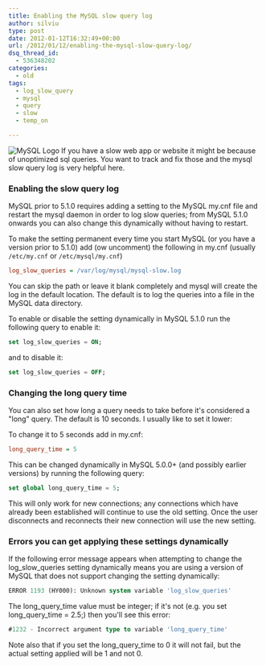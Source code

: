 ```yaml
---
title: Enabling the MySQL slow query log
author: silviu
type: post
date: 2012-01-12T16:32:49+00:00
url: /2012/01/12/enabling-the-mysql-slow-query-log/
dsq_thread_id:
  - 536348202
categories:
  - old
tags:
  - log_slow_query
  - mysql
  - query
  - slow
  - temp_on

---
```

![MySQL Logo](/blog/images/2012/Logo-mysql-150x150.jpg) If you have a slow web app or website it might be because of unoptimized sql queries. You want to track and fix those and the mysql slow query log is very helpful here.

### Enabling the slow query log

MySQL prior to 5.1.0 requires adding a setting to the MySQL my.cnf file and restart the mysql daemon in order to log slow queries; from MySQL 5.1.0 onwards you can also change this dynamically without having to restart.

To make the setting permanent every time you start MySQL (or you have a version prior to 5.1.0) add (ow uncomment) the following in my.cnf (usually `/etc/my.cnf` or `/etc/mysql/my.cnf`)

```ini
log_slow_queries = /var/log/mysql/mysql-slow.log
```

You can skip the path or leave it blank completely and mysql will create the log in the default location. The default is to log the queries into a file in the MySQL data directory.

To enable or disable the setting dynamically in MySQL 5.1.0 run the following query to enable it:

```sql
set log_slow_queries = ON;
```

and to disable it:

```sql
set log_slow_queries = OFF;
```

### Changing the long query time

You can also set how long a query needs to take before it's considered a "long" query. The default is 10 seconds. I usually like to set it lower:

To change it to 5 seconds add in my.cnf:

```ini
long_query_time = 5
```

This can be changed dynamically in MySQL 5.0.0+ (and possibly earlier versions) by running the following query:

```sql
set global long_query_time = 5;
```

This will only work for new connections; any connections which have already been established will continue to use the old setting. Once the user disconnects and reconnects their new connection will use the new setting.

### Errors you can get applying these settings dynamically

If the following error message appears when attempting to change the log_slow_queries setting dynamically means you are using a version of MySQL that does not support changing the setting dynamically:

```sql
ERROR 1193 (HY000): Unknown system variable 'log_slow_queries'
```

The long_query_time value must be integer; if it's not (e.g. you set long_query_time = 2.5;) then you'll see this error:

```sql
#1232 - Incorrect argument type to variable 'long_query_time'
```

Note also that if you set the long_query_time to 0 it will not fail, but the actual setting applied will be 1 and not 0.